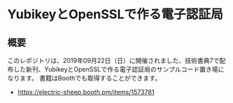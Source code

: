 # YubikeyとOpenSSLで作る電子認証局
## 概要
このレポジトリは、2019年09月22日（日）に開催されました、技術書典7で配布した新刊、YubikeyとOpenSSLで作る電子認証局のサンプルコード置き場になります。
書籍はBoothでも取得することができます。

* https://electric-sheep.booth.pm/items/1573781
